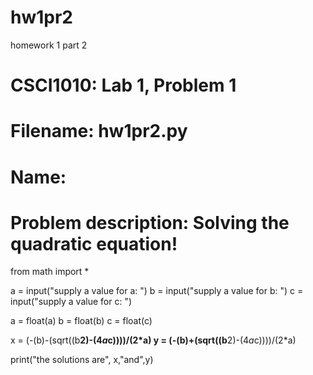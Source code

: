 # hw1pr2
homework 1 part 2

# CSCI1010: Lab 1, Problem 1
# Filename: hw1pr2.py
# Name: 
# Problem description: Solving the quadratic equation!

from math import *

a = input("supply a value for a: ")
b = input("supply a value for b: ")
c = input("supply a value for c: ")

a = float(a)
b = float(b)
c = float(c)

x = (-(b)-(sqrt((b**2)-(4*a*c))))/(2*a)
y = (-(b)+(sqrt((b**2)-(4*a*c))))/(2*a)

print("the solutions are", x,"and",y)
